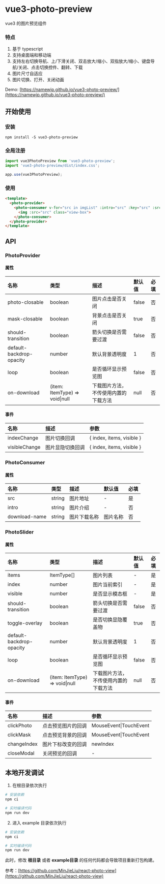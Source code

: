 # vue3-photo-preview
vue3 的图片预览组件

### 特点
1. 基于 typescript 
2. 支持桌面端和移动端
3. 支持左右切换导航、上/下滑关闭、双击放大/缩小、双指放大/缩小、键盘导航/关闭、点击切换控件、翻转、下载
4. 图片尺寸自适应
5. 图片切换、打开、关闭动画

Demo: [https://namewjp.github.io/vue3-photo-preview/](https://namewjp.github.io/vue3-photo-preview/)

## 开始使用
### 安装
```
npm install -S vue3-photo-preview
```
### 全局注册
```js
import vue3PhotoPreview from 'vue3-photo-preview';
import 'vue3-photo-preview/dist/index.css';

app.use(vue3PhotoPreview);
```

### 使用
```html
<template>
  <photo-provider>
    <photo-consumer v-for="src in imgList" :intro="src" :key="src" :src="src">
      <img :src="src" class="view-box">
    </photo-consumer>
  </photo-provider>
</template>
```

## API
### PhotoProvider
#### 属性
| 名称 | 类型 | 描述 | 默认值 | 必填 |
| :---- | :---- | :---- | :---- | :---- |
| photo-closable | boolean | 图片点击是否关闭 | false | 否 |
| mask-closable | boolean | 背景点击是否关闭 | true | 否 |
| should-transition | boolean | 箭头切换是否需要过渡 | false | 否 |
| default-backdrop-opacity | number | 默认背景透明度 | 1 | 否 |
| loop | boolean | 是否循环显示预览图 | false | 否 |
| on-download | (item: ItemType) => void&#124;null | 下载图片方法，不传使用内置的下载方法 | null | 否 |
#### 事件
| 名称 | 描述 | 参数 |
| :---- | :---- | :---- |
| indexChange | 图片切换回调 | { index, items, visible } |
| visibleChange | 图片显隐切换回调 | { index, items, visible } |

### PhotoConsumer
#### 属性
| 名称 | 类型 | 描述 | 默认值 | 必填 |
| :---- | :---- | :---- | :---- | :---- |
| src | string | 图片地址 | - | 是 |
| intro | string | 图片介绍 | - | 否 |
| download-name | string | 图片下载名称 | 图片名称 | 否 |

### PhotoSlider
#### 属性
| 名称 | 类型 | 描述 | 默认值 | 必填 |
| :---- | :---- | :---- | :---- | :---- |
| items | ItemType[] | 图片列表 | - | 是 |
| index | number | 图片当前索引 | - | 是 |
| visible | number | 是否显示模态框 | - | 是 |
| should-transition | boolean | 箭头切换是否需要过渡 | false | 否 |
| toggle-overlay | boolean | 是否切换显隐覆盖物 | true | 否 |
| default-backdrop-opacity | number | 默认背景透明度 | 1 | 否 |
| loop | boolean | 是否循环显示预览图 | false | 否 |
| on-download | (item: ItemType) => void&#124;null | 下载图片方法，不传使用内置的下载方法 | null | 否 |
#### 事件
| 名称 | 描述 | 参数 |
| :---- | :---- | :---- |
| clickPhoto | 点击预览图片的回调 | MouseEvent&#124;TouchEvent |
| clickMask | 点击预览背景的回调 | MouseEvent&#124;TouchEvent |
| changeIndex | 图片下标改变的回调 | newIndex |
| closeModal | 关闭预览的回调 | - |

## 本地开发调试

1. 在根目录依次执行
```bash
# 安装依赖
npm ci

# 实时编译代码
npm run dev
```

2. 进入 example 目录依次执行
```bash
# 安装依赖
npm ci 

# 实时编译代码
npm run dev
```

此时，修改 **根目录** 或者 **example目录** 的任何代码都会导致项目重新打包构建。 


参考：[https://github.com/MinJieLiu/react-photo-view](https://github.com/MinJieLiu/react-photo-view)
